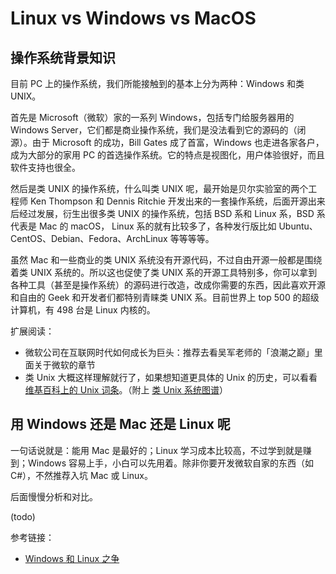 # Linux vs Windows vs MacOS

## 操作系统背景知识

目前 PC 上的操作系统，我们所能接触到的基本上分为两种：Windows 和类 UNIX。

首先是 Microsoft（微软）家的一系列 Windows，包括专门给服务器用的 Windows Server，它们都是商业操作系统，我们是没法看到它的源码的（闭源）。由于 Microsoft 的成功，Bill Gates 成了首富，Windows 也走进各家各户，成为大部分的家用 PC 的首选操作系统。它的特点是视图化，用户体验很好，而且软件支持也很全。

然后是类 UNIX 的操作系统，什么叫类 UNIX 呢，最开始是贝尔实验室的两个工程师 Ken Thompson 和 Dennis Ritchie 开发出来的一套操作系统，后面开源出来后经过发展，衍生出很多类 UNIX 的操作系统，包括 BSD 系和 Linux 系，BSD 系代表是 Mac 的 macOS， Linux 系的就有比较多了，各种发行版比如 Ubuntu、CentOS、Debian、Fedora、ArchLinux 等等等等。

虽然 Mac 和一些商业的类 UNIX 系统没有开源代码，不过自由开源一般都是围绕着类 UNIX 系统的。所以这也促使了类 UNIX 系的开源工具特别多，你可以拿到各种工具（甚至是操作系统）的源码进行改造，改成你需要的东西，因此喜欢开源和自由的 Geek 和开发者们都特别青睐类 UNIX 系。目前世界上 top 500 的超级计算机，有 498 台是 Linux 内核的。

扩展阅读：

- 微软公司在互联网时代如何成长为巨头：推荐去看吴军老师的「浪潮之巅」里面关于微软的章节
- 类 Unix 大概这样理解就行了，如果想知道更具体的 Unix 的历史，可以看看[维基百科上的 Unix 词条](https://zh.wikipedia.org/wiki/UNIX)。（附上 [类 Unix 系统图谱](https://upload.wikimedia.org/wikipedia/commons/7/77/Unix_history-simple.svg)）

## 用 Windows 还是 Mac 还是 Linux 呢

一句话说就是：能用 Mac 是最好的；Linux 学习成本比较高，不过学到就是赚到；Windows 容易上手，小白可以先用着。除非你要开发微软自家的东西（如 C#），不然推荐入坑 Mac 或 Linux。

后面慢慢分析和对比。

(todo)

参考链接：

- [Windows 和 Linux 之争](http://blog.shell909090.org/blog/archives/326/)